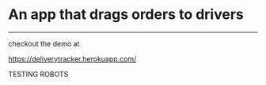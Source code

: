 # An app that drags orders to drivers

<hr />

checkout the demo at

https://deliverytracker.herokuapp.com/


TESTING ROBOTS

